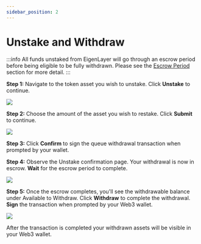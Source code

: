 ```yaml
---
sidebar_position: 2
---
```



# Unstake and Withdraw

:::info
All funds unstaked from EigenLayer will go through an escrow period before being eligible to be fully withdrawn. Please see the [Escrow Period](/docs/restakers/howto/testnet/restake-testnet-overview.md#testnet-vs-mainnet-differences) section for more detail.
:::

**Step 1:** Navigate to the token asset you wish to unstake. Click **Unstake** to continue.

![](/img/restake-guides/lst-unstake-1.png)


**Step 2:** Choose the amount of the asset you wish to restake. Click **Submit** to continue.

![](/img/restake-guides/lst-unstake-2.png)

**Step 3:** Click **Confirm** to sign the queue withdrawal transaction when prompted by your wallet.

**Step 4:** Observe the Unstake confirmation page. Your withdrawal is now in escrow. **Wait** for the escrow period to complete.

![](/img/restake-guides/lst-unstake-3.png)


**Step 5:** Once the escrow completes, you'll see the withdrawable balance under Available to Withdraw. Click **Withdraw** to complete the withdrawal. **Sign** the transaction when prompted by your Web3 wallet.

![](/img/restake-guides/lst-unstake-4.png)


After the transaction is completed your withdrawn assets will be visible in your Web3 wallet.